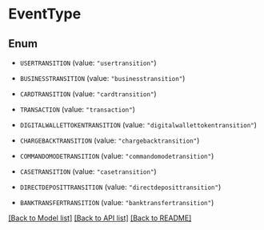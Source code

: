 # EventType

## Enum


* `USERTRANSITION` (value: `"usertransition"`)

* `BUSINESSTRANSITION` (value: `"businesstransition"`)

* `CARDTRANSITION` (value: `"cardtransition"`)

* `TRANSACTION` (value: `"transaction"`)

* `DIGITALWALLETTOKENTRANSITION` (value: `"digitalwallettokentransition"`)

* `CHARGEBACKTRANSITION` (value: `"chargebacktransition"`)

* `COMMANDOMODETRANSITION` (value: `"commandomodetransition"`)

* `CASETRANSITION` (value: `"casetransition"`)

* `DIRECTDEPOSITTRANSITION` (value: `"directdeposittransition"`)

* `BANKTRANSFERTRANSITION` (value: `"banktransfertransition"`)


[[Back to Model list]](../../README.md#documentation-for-models) [[Back to API list]](../../README.md#documentation-for-api-endpoints) [[Back to README]](../../README.md)


